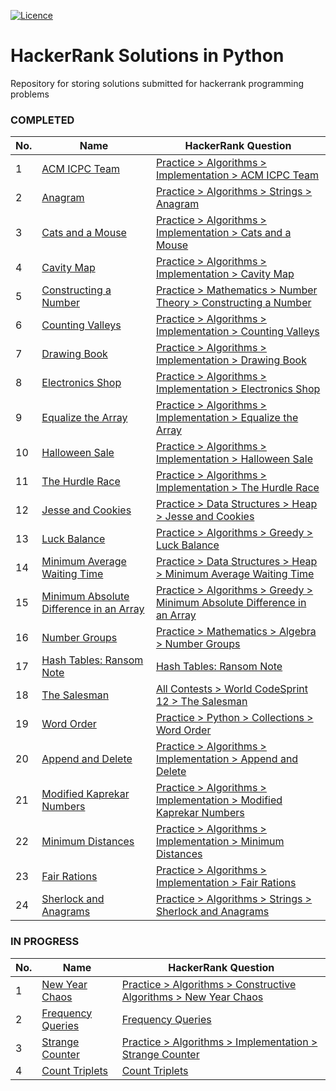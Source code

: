 [![Licence](https://img.shields.io/github/license/Ileriayo/markdown-badges?style=for-the-badge)](./LICENSE)


# HackerRank Solutions in Python
Repository for storing solutions submitted for hackerrank programming problems

### COMPLETED

| No. | Name | HackerRank Question | 
| --- | ---- | ------------------- |
| 1 | [ACM ICPC Team](./solutions/python/acm-icpc-team.py) | [Practice > Algorithms > Implementation > ACM ICPC Team](https://www.hackerrank.com/challenges/acm-icpc-team/problem) |
| 2 | [Anagram](./solutions/python/anagram.py) | [Practice > Algorithms > Strings > Anagram](https://www.hackerrank.com/challenges/anagram/problem) |
| 3 | [Cats and a Mouse](./solutions/python/cats-and-a-mouse.py) | [Practice > Algorithms > Implementation > Cats and a Mouse](https://www.hackerrank.com/challenges/cats-and-a-mouse/problem) |
| 4 | [Cavity Map](./solutions/python/cavity-map.py) | [Practice > Algorithms > Implementation > Cavity Map](https://www.hackerrank.com/challenges/cavity-map/problem) |
| 5 | [Constructing a Number](./solutions/python/constructing-a-number.py) | [Practice > Mathematics > Number Theory > Constructing a Number](https://www.hackerrank.com/challenges/constructing-a-number/problem) |
| 6 | [Counting Valleys](./solutions/python/counting-valleys.py) | [Practice > Algorithms > Implementation > Counting Valleys](https://www.hackerrank.com/challenges/counting-valleys/problem) |
| 7 | [Drawing Book](./solutions/python/drawing-book.py) | [Practice > Algorithms > Implementation > Drawing Book](https://www.hackerrank.com/challenges/drawing-book/problem) |
| 8 | [Electronics Shop](./solutions/python/electronics-shop.py) | [Practice > Algorithms > Implementation > Electronics Shop](https://www.hackerrank.com/challenges/electronics-shop/problem) |
| 9 | [Equalize the Array](./solutions/python/equalize-the-array.py) | [Practice > Algorithms > Implementation > Equalize the Array](https://www.hackerrank.com/challenges/equality-in-a-array/problem) |
| 10 | [Halloween Sale](./solutions/python/halloween-sale.py) | [Practice > Algorithms > Implementation > Halloween Sale](https://www.hackerrank.com/challenges/halloween-sale/problem) |
| 11 | [The Hurdle Race](./solutions/python/the-hurdle-race.py) | [Practice > Algorithms > Implementation > The Hurdle Race](https://www.hackerrank.com/challenges/the-hurdle-race/problem) |
| 12 | [Jesse and Cookies](./solutions/python/jesse-and-cookies.py) | [Practice > Data Structures > Heap > Jesse and Cookies](https://www.hackerrank.com/challenges/jesse-and-cookies/problem) |
| 13 | [Luck Balance](./solutions/python/luck-balance.py) | [Practice > Algorithms > Greedy > Luck Balance](https://www.hackerrank.com/challenges/luck-balance/) |
| 14 | [Minimum Average Waiting Time](./solutions/python/minimum-average-waiting-time.py) | [Practice > Data Structures > Heap > Minimum Average Waiting Time](https://www.hackerrank.com/challenges/minimum-average-waiting-time/problem) |
| 15 | [Minimum Absolute Difference in an Array](./solutions/python/minimum-absolute-difference-in-an-array.py) | [Practice > Algorithms > Greedy > Minimum Absolute Difference in an Array](https://www.hackerrank.com/challenges/minimum-absolute-difference-in-an-array/) |
| 16 | [Number Groups](./solutions/python/number-groups.py) | [Practice > Mathematics > Algebra > Number Groups](https://www.hackerrank.com/challenges/number-groups/problem) |
| 17 | [Hash Tables: Ransom Note](./solutions/python/ransom-note.py) | [Hash Tables: Ransom Note](https://www.hackerrank.com/challenges/ctci-ransom-note/problem) |
| 18 | [The Salesman](./solutions/python/the-salesman.py) | [All Contests > World CodeSprint 12 > The Salesman](https://www.hackerrank.com/contests/world-codesprint-12/challenges/the-salesman/problem) |
| 19 | [Word Order](./solutions/python/word-order.py) | [Practice > Python > Collections > Word Order](https://www.hackerrank.com/challenges/word-order/problem) |
| 20 | [Append and Delete](./solutions/python/append-and-delete.py) | [Practice > Algorithms > Implementation > Append and Delete](https://www.hackerrank.com/challenges/append-and-delete/problem) |
| 21 | [Modified Kaprekar Numbers](./solutions/python/modified-kaprekar-numbers.py) | [Practice > Algorithms > Implementation > Modified Kaprekar Numbers](https://www.hackerrank.com/challenges/kaprekar-numbers/problem) |
| 22 | [Minimum Distances](./solutions/python/minimum-distances.py) | [Practice > Algorithms > Implementation > Minimum Distances](https://www.hackerrank.com/challenges/minimum-distances/problem) |
| 23 | [Fair Rations](./solutions/python/fair-rations.py) | [Practice > Algorithms > Implementation > Fair Rations](https://www.hackerrank.com/challenges/fair-rations/problem) |
| 24 | [Sherlock and Anagrams](./solutions/python/sherlock-and-anagrams.py) | [Practice > Algorithms > Strings > Sherlock and Anagrams](https://www.hackerrank.com/challenges/sherlock-and-anagrams/problem) |
<!---
| N/A | [Programming Competition](./solutions/python/programming-competition.py) | [Unknown Question] |
--->

### IN PROGRESS

| No. | Name | HackerRank Question | 
| --- | ---- | ------------------- |
| 1 | [New Year Chaos](./solutions/python/new-year-chaos.py) | [Practice > Algorithms > Constructive Algorithms > New Year Chaos](https://www.hackerrank.com/challenges/new-year-chaos/problem) |
| 2 | [Frequency Queries](./solutions/python/frequency-queries.py) | [Frequency Queries](https://www.hackerrank.com/challenges/frequency-queries/problem) |
| 3 | [Strange Counter](./solutions/python/strange-counter.py) | [Practice > Algorithms > Implementation > Strange Counter](https://www.hackerrank.com/challenges/strange-code/problem) |
| 4 | [Count Triplets](.solutions/python/count-triplets.py) | [Count Triplets](https://www.hackerrank.com/challenges/count-triplets-1/problem) |

